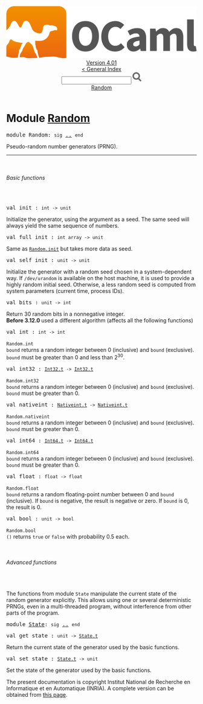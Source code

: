 <!-- ((! set title API !)) ((! set documentation !)) ((! set api !)) ((! set nobreadcrumb !)) -->
<div class="api"><header><nav class="toc brand"><a class="brand" href="https://ocaml.org/"><img src="colour-logo-gray.svg" class="svg" alt="OCaml"></a></nav><nav class="toc"><div class="toc_version"><a href="/docs" id="version-select">Version 4.01</a></div><a href="index.html">&lt; General Index</a><div class="api_search"><input type="text" name="apisearch" id="api_search" oninput="mySearch(false);" onkeypress="this.oninput();" onclick="this.oninput();" onpaste="this.oninput();">
<img src="search_icon.svg" alt="Search" class="svg" onclick="mySearch(false)"></div>
<div id="search_results"></div><div class="toc_title"><a href="#top">Random</a></div><ul></ul></nav></header>

<h1>Module <a href="type_Random.html">Random</a></h1>

<pre><span class="keyword">module</span> Random: <code class="code"><span class="keyword">sig</span></code> <a href="Random.html">..</a> <code class="code"><span class="keyword">end</span></code></pre><div class="info module top">
Pseudo-random number generators (PRNG).<br>
</div>
<hr width="100%">
<br>
<h6 id="6_Basicfunctions">Basic functions</h6><br>

<pre><span id="VALinit"><span class="keyword">val</span> init</span> : <code class="type">int -&gt; unit</code></pre><div class="info ">
Initialize the generator, using the argument as a seed.
     The same seed will always yield the same sequence of numbers.<br>
</div>

<pre><span id="VALfull_init"><span class="keyword">val</span> full_init</span> : <code class="type">int array -&gt; unit</code></pre><div class="info ">
Same as <a href="Random.html#VALinit"><code class="code"><span class="constructor">Random</span>.init</code></a> but takes more data as seed.<br>
</div>

<pre><span id="VALself_init"><span class="keyword">val</span> self_init</span> : <code class="type">unit -&gt; unit</code></pre><div class="info ">
Initialize the generator with a random seed chosen
   in a system-dependent way.  If <code class="code">/dev/urandom</code> is available on
   the host machine, it is used to provide a highly random initial
   seed.  Otherwise, a less random seed is computed from system
   parameters (current time, process IDs).<br>
</div>

<pre><span id="VALbits"><span class="keyword">val</span> bits</span> : <code class="type">unit -&gt; int</code></pre><div class="info ">
Return 30 random bits in a nonnegative integer.<br>
<b>Before 3.12.0 </b> used a different algorithm (affects all the following
                   functions)<br>
</div>

<pre><span id="VALint"><span class="keyword">val</span> int</span> : <code class="type">int -&gt; int</code></pre><div class="info ">
<code class="code"><span class="constructor">Random</span>.int bound</code> returns a random integer between 0 (inclusive)
     and <code class="code">bound</code> (exclusive).  <code class="code">bound</code> must be greater than 0 and less
     than 2<sup class="superscript">30</sup>.<br>
</div>

<pre><span id="VALint32"><span class="keyword">val</span> int32</span> : <code class="type"><a href="Int32.html#TYPEt">Int32.t</a> -&gt; <a href="Int32.html#TYPEt">Int32.t</a></code></pre><div class="info ">
<code class="code"><span class="constructor">Random</span>.int32 bound</code> returns a random integer between 0 (inclusive)
     and <code class="code">bound</code> (exclusive).  <code class="code">bound</code> must be greater than 0.<br>
</div>

<pre><span id="VALnativeint"><span class="keyword">val</span> nativeint</span> : <code class="type"><a href="Nativeint.html#TYPEt">Nativeint.t</a> -&gt; <a href="Nativeint.html#TYPEt">Nativeint.t</a></code></pre><div class="info ">
<code class="code"><span class="constructor">Random</span>.nativeint bound</code> returns a random integer between 0 (inclusive)
     and <code class="code">bound</code> (exclusive).  <code class="code">bound</code> must be greater than 0.<br>
</div>

<pre><span id="VALint64"><span class="keyword">val</span> int64</span> : <code class="type"><a href="Int64.html#TYPEt">Int64.t</a> -&gt; <a href="Int64.html#TYPEt">Int64.t</a></code></pre><div class="info ">
<code class="code"><span class="constructor">Random</span>.int64 bound</code> returns a random integer between 0 (inclusive)
     and <code class="code">bound</code> (exclusive).  <code class="code">bound</code> must be greater than 0.<br>
</div>

<pre><span id="VALfloat"><span class="keyword">val</span> float</span> : <code class="type">float -&gt; float</code></pre><div class="info ">
<code class="code"><span class="constructor">Random</span>.float bound</code> returns a random floating-point number
   between 0 and <code class="code">bound</code> (inclusive).  If <code class="code">bound</code> is
   negative, the result is negative or zero.  If <code class="code">bound</code> is 0,
   the result is 0.<br>
</div>

<pre><span id="VALbool"><span class="keyword">val</span> bool</span> : <code class="type">unit -&gt; bool</code></pre><div class="info ">
<code class="code"><span class="constructor">Random</span>.bool ()</code> returns <code class="code"><span class="keyword">true</span></code> or <code class="code"><span class="keyword">false</span></code> with probability 0.5 each.<br>
</div>
<br>
<h6 id="6_Advancedfunctions">Advanced functions</h6><br>
<br>
The functions from module <code class="code"><span class="constructor">State</span></code> manipulate the current state
    of the random generator explicitly.
    This allows using one or several deterministic PRNGs,
    even in a multi-threaded program, without interference from
    other parts of the program.<br>

<pre><span class="keyword">module</span> <a href="Random.State.html">State</a>: <code class="code"><span class="keyword">sig</span></code> <a href="Random.State.html">..</a> <code class="code"><span class="keyword">end</span></code></pre>
<pre><span id="VALget_state"><span class="keyword">val</span> get_state</span> : <code class="type">unit -&gt; <a href="Random.State.html#TYPEt">State.t</a></code></pre><div class="info ">
Return the current state of the generator used by the basic functions.<br>
</div>

<pre><span id="VALset_state"><span class="keyword">val</span> set_state</span> : <code class="type"><a href="Random.State.html#TYPEt">State.t</a> -&gt; unit</code></pre><div class="info ">
Set the state of the generator used by the basic functions.<br>
</div>
<div class="copyright">The present documentation is copyright Institut National de Recherche en Informatique et en Automatique (INRIA). A complete version can be obtained from <a href="http://caml.inria.fr/pub/docs/manual-ocaml/">this page</a>.</div></div>
